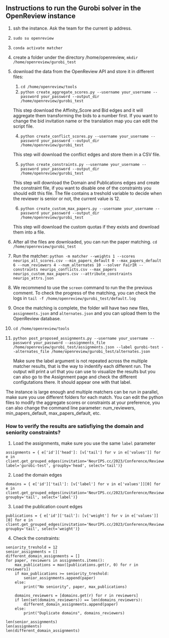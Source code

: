 ## Instructions to run the Gurobi solver in the OpenReview instance

1. ssh the instance. Ask the team for the current ip address.
2. `sudo su openreview`
3. `conda activate matcher`
4. create a folder under the directory /home/openreview, `mkdir /home/openreview/gurobi_test`
5. download the data from the OpenReview API and store it in different files:
    1. `cd /home/openreview/tools`
    2. `python create_aggregate_scores.py --username your_username --password your_password --output_dir /home/openreview/gurobi_test`

      This step download the Affinity_Score and Bid edges and it will aggregate them transforming the bids to a number first. If you want to change the bid invitation name or the translation map you can edit the script file.

    4. `python create_conflict_scores.py --username your_username --password your_password --output_dir /home/openreview/gurobi_test` 
    
      This step will download the conflict edges and store them in a CSV file.
      
    5. `python create_constraints.py --username your_username --password your_password --output_dir /home/openreview/gurobi_test`

      This step will download the Domain and Publications edges and create the constraint file, if you want to disable one of the constraints you should edit this file. The file contains a treshold variable to decide when the reviewer is senior or not, the current value is 12. 
      
    6. `python create_custom_max_papers.py --username your_username --password your_password --output_dir /home/openreview/gurobi_test`

      This step will download the custom quotas if they exists and download them into a file. 
      
      
 6. After all the files are downloaded, you can run the paper matching. `cd /home/openreview/gurobi_test`
 7. Run the matcher: `python -m matcher --weights 1 --scores neurips_all_scores.csv --min_papers_default 0 --max_papers_default 6 --num_reviewers 4 --num_alternates 10 --solver FairIR --constraints neurips_conflicts.csv --max_papers neurips_custom_max_papers.csv --attribute_constraints neurips_attrs.json`
 8. We recommend to use the `screen` command to run the the previous comment. To check the progress of the matching, you can check the logs in `tail -f /home/openreview/gurobi_test/default.log`
 9. Once the matching is complete, the folder will have two new files, `assignments.json` and `alternates.json` and you can upload them to the OpenReview database.
 10. `cd /home/openreview/tools`
 11. `python post_proposed_assignments.py --username your_username --password your_password --assignments_file /home/openreview/gurobi_test/assignments.json --label gurobi-test --alternates_file /home/openreview/gurobi_test/alternates.json`

      Make sure the label argument is not repeated across the multiple matcher results, that is the way to indentify each different run. The output will print a url that you can use to visualize the results but you can also go to the Assignment page and check the different configutations there. It should appear one with that label.
      
      
 The instance is large enough and multiple matchers can be run in parallel, make sure you use different folders for each match. You can edit the python files to modify the aggregate scores or constraints at your preference, you can also change the command line parameter: num_reviewers, min_papers_default, max_papers_default, etc. 
 
 ### How to verify the results are satisfiying the domain and seniority constraints? 
 
1. Load the assignments, make sure you use the same `label` parameter

```
assignments = { e['id']['head']: [v['tail'] for v in e['values']] for e in client.get_grouped_edges(invitation='NeurIPS.cc/2023/Conference/Reviewers/-/Proposed_Assignment', label='gurobi-test', groupby='head', select='tail')}
``` 

2. Load the domain edges

```
domains = { e['id']['tail']: [v['label'] for v in e['values']][0] for e in client.get_grouped_edges(invitation='NeurIPS.cc/2023/Conference/Reviewers/-/Domain', groupby='tail', select='label')}
```

3. Load the publication count edges

```
publications = { e['id']['tail']: [v['weight'] for v in e['values']][0] for e in client.get_grouped_edges(invitation='NeurIPS.cc/2023/Conference/Reviewers/-/Publications', groupby='tail', select='weight')}
```

4. Check the constraints:

```
seniority_treshold = 12
senior_assignments = []
different_domain_assignments = []
for paper, reviewers in assignments.items():
    max_publications = max([publications.get(r, 0) for r in reviewers])
    if max_publications >= seniority_treshold:
        senior_assignments.append(paper)
    else:
        print("No seniority", paper, max_publications)

    domains_reviewers = [domains.get(r) for r in reviewers]
    if len(set(domains_reviewers)) == len(domains_reviewers):
        different_domain_assignments.append(paper)
    else:
        print("Duplicate domains", domains_reviewers)
        
len(senior_assignments)
len(assignments)
len(different_domain_assignments)
```
